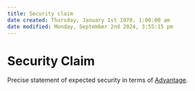 ```yaml
---  
title: Security claim  
date created: Thursday, January 1st 1970, 1:00:00 am  
date modified: Monday, September 2nd 2024, 3:55:15 pm  
---  
```

# Security Claim  
Precise statement of expected security in terms of [Advantage](./Advantage.md).